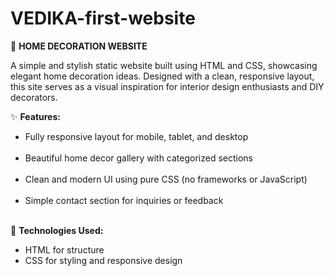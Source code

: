 # VEDIKA-first-website
🏡 <b>HOME DECORATION WEBSITE</b>
<br>
<p>A simple and stylish static website built using HTML and CSS, showcasing elegant home decoration ideas. Designed with a clean, responsive layout, this site serves as a visual inspiration for interior design enthusiasts and DIY decorators.</p>

✨ <b>Features:</b>
<br>
<ul>
<li>Fully responsive layout for mobile, tablet, and desktop</li><br>
<li>Beautiful home decor gallery with categorized sections</li><br>
<li>Clean and modern UI using pure CSS (no frameworks or JavaScript)</li><br>
<li>Simple contact section for inquiries or feedback</li><br>
</ul>
📁 <b>Technologies Used:</b><br>
<ul>
<li>HTML for structure</li>
<li>CSS for styling and responsive design</li>
</ul>
